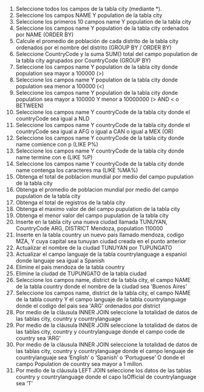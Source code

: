1. Seleccione todos los campos de la tabla city (mediante *).
2. Seleccione los campos NAME Y population de la tabla city
3. Seleccione los primeros 10 campos name Y population de la tabla city
4. Seleccione los campos name Y population de la tabla city ordenados
por NAME (ORDER BY)
5. Calcule el promedio de población de cada distrito de la tabla city
ordenados por el nombre del distrito (GROUP BY / ORDER BY)
6. Seleccione CountryCode y la suma SUM() total del campo population
de la tabla city agrupados por CountryCode (GROUP BY)
7. Seleccione los campos name Y population de la tabla city donde
population sea mayor a 100000 (>)
8. Seleccione los campos name Y population de la tabla city donde
population sea menor a 100000 (<)
9. Seleccione los campos name Y population de la tabla city donde
population sea mayor a 100000 Y menor a 10000000 (> AND < o
BETWEEN)
10. Seleccione los campos name Y countryCode de la tabla city donde el
countryCode sea igual a NLD
11. Seleccione los campos name Y countryCode de la tabla city donde el
countryCode sea igual a AFG o igual a CAN o igual a MEX (OR)
12. Seleccione los campos name Y countryCode de la tabla city donde
name comience con p (LIKE P%)
13. Seleccione los campos name Y countryCode de la tabla city donde
name termine con e (LIKE %P)
14. Seleccione los campos name Y countryCode de la tabla city donde
name contenga los caracteres ma (LIKE %MA%)
15. Obtenga el total de poblacion mundial por medio del campo
pupulation de la tabla city
16. Obtenga el promedio de poblacion mundial por medio del campo
pupulation de la tabla city
17. Obtenga el total de registros de la tabla city
18. Obtenga el maximo valor de del campo pupulation de la tabla city
19. Obtenga el menor valor del campo pupulation de la tabla city
20. Inserte en la tabla city una nueva ciudad llamada TUNUYAN,
CountryCode ARG, DISTRICT Mendoza, population 110000
21. Inserte en la tabla country un nuevo pais llamado mendoza, codigo
MZA, Y cuya capital sea tunuyan ciudad creada en el punto anterior
22. Actualizar el nombre de la ciudad TUNUYAN por TUPUNGATO
23. Actualizar el campo languaje de la tabla countrylanguage a espaniol
donde languaje sea igual a Spanish
24. Elimine el pais mendoza de la tabla country
25. Elimine la ciudad de TUPUNGATO de la tabla ciudad
26. Seleccione los campos name, district de la tabla city, el campo NAME
de la tabla country donde el nombre de la ciudad sea 'Buenos Aires'
27. Seleccione los campos name, district de la tabla city, el campo NAME
de la tabla country Y el campo languaje de la tabla countrylanguage
donde el codigo del pais sea 'ARG' ordenados por district
28. Por medio de la cláusula INNER JOIN seleccione la totalidad de datos
de las tablas city, country y countrylanguage
29. Por medio de la cláusula INNER JOIN seleccione la totalidad de datos
de las tablas city, country y countrylanguage donde el campo code de
country sea ‘ARG’
30. Por medio de la cláusula INNER JOIN seleccione la totalidad de datos
de las tablas city, country y countrylanguage donde el campo
lenguaje de countrylanguaje sea ‘English’ o ‘Spanish’ o ‘Portuguese’
O donde el campo Population de country sea mayor a 1 millon.
31. Por medio de la cláusula LEFT JOIN seleccione los datos de las tablas
country y countrylanguage donde el capo IsOfficial de
countrylanguage sea ‘T’

